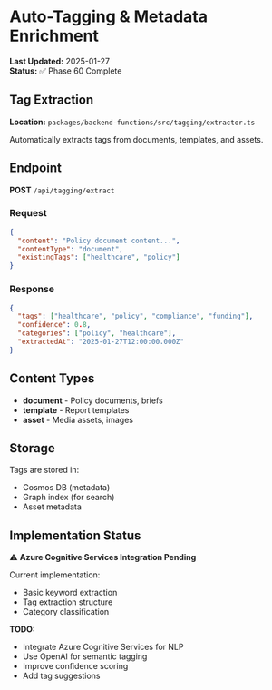 # Auto-Tagging & Metadata Enrichment

**Last Updated:** 2025-01-27  
**Status:** ✅ Phase 60 Complete

## Tag Extraction

**Location:** `packages/backend-functions/src/tagging/extractor.ts`

Automatically extracts tags from documents, templates, and assets.

## Endpoint

**POST** `/api/tagging/extract`

### Request

```json
{
  "content": "Policy document content...",
  "contentType": "document",
  "existingTags": ["healthcare", "policy"]
}
```

### Response

```json
{
  "tags": ["healthcare", "policy", "compliance", "funding"],
  "confidence": 0.8,
  "categories": ["policy", "healthcare"],
  "extractedAt": "2025-01-27T12:00:00.000Z"
}
```

## Content Types

- **document** - Policy documents, briefs
- **template** - Report templates
- **asset** - Media assets, images

## Storage

Tags are stored in:

- Cosmos DB (metadata)
- Graph index (for search)
- Asset metadata

## Implementation Status

⚠️ **Azure Cognitive Services Integration Pending**

Current implementation:

- Basic keyword extraction
- Tag extraction structure
- Category classification

**TODO:**

- Integrate Azure Cognitive Services for NLP
- Use OpenAI for semantic tagging
- Improve confidence scoring
- Add tag suggestions
